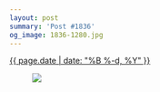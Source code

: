 ```yaml
---
layout: post
summary: 'Post #1836'
og_image: 1836-1280.jpg
---
```


<p>
 <time>
  <a href="/1836">
   {{ page.date | date: "%B %-d, %Y" }}
  </a>
 </time>
 <a href="/1836">
  <figure data-taken="5/14/2024">
   <img sizes="(min-width: 700px) 50vw, calc(100vw - 2rem)" src="{{ site.assets_url }}/1836-640.jpg" srcset="{{ site.assets_url }}/1836-320.jpg 320w, {{ site.assets_url }}/1836-640.jpg 640w, {{ site.assets_url }}/1836-960.jpg 960w, {{ site.assets_url }}/1836-1280.jpg 1280w"/>
  </figure>
 </a>
</p>
